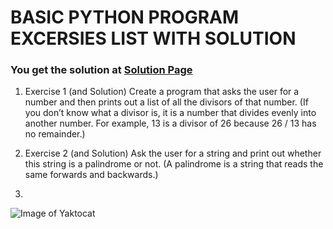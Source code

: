 # BASIC PYTHON PROGRAM EXCERSIES LIST WITH SOLUTION

### You get the solution at [Solution Page](https://github.com/heysushil/python-practice-set/blob/master/solutions/python_basic_excercise.md)


1. Exercise 1 (and Solution)
Create a program that asks the user for a number and then prints out a list of all the divisors of that number. (If you don’t know what a divisor is, it is a number that divides evenly into another number. For example, 13 is a divisor of 26 because 26 / 13 has no remainder.)


2. Exercise 2 (and Solution)
Ask the user for a string and print out whether this string is a palindrome or not. (A palindrome is a string that reads the same forwards and backwards.)

3. 

![Image of Yaktocat](https://octodex.github.com/images/yaktocat.png)